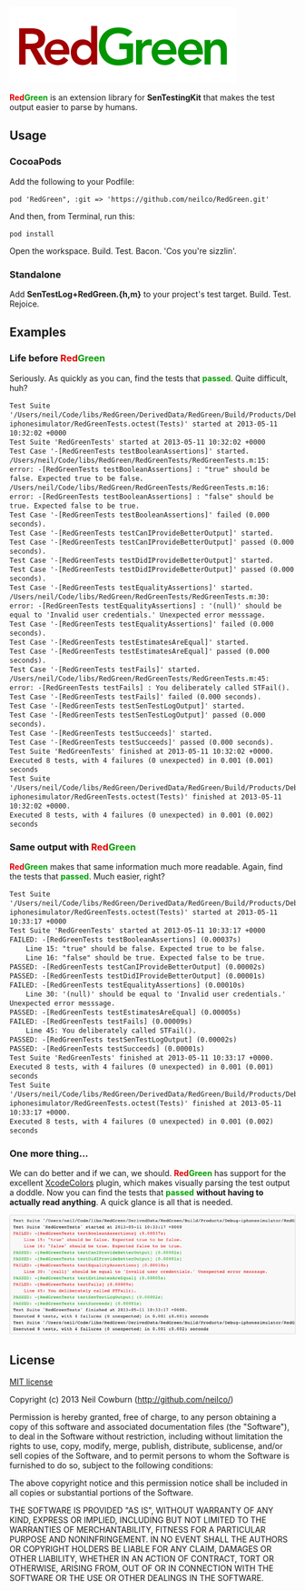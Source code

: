 ![RedGreen—A new way to view unit test output in Xcode](assets/rdgn_logo.png)

__<span style="color: rgb(225,0,0);">Red</span><span style="color: rgb(0,160,0);">Green</span>__ is an extension library for __SenTestingKit__ that makes the test output easier to parse by humans. 

## Usage 

### CocoaPods

Add the following to your Podfile:

    pod 'RedGreen", :git => 'https://github.com/neilco/RedGreen.git'

And then, from Terminal, run this:

    pod install

Open the workspace. Build. Test. Bacon. 'Cos you're sizzlin'.

### Standalone

Add __SenTestLog+RedGreen.{h,m}__ to your project's test target. Build. Test. Rejoice. 

## Examples

### Life before <span style="color: rgb(225,0,0);">Red</span><span style="color: rgb(0,160,0);">Green</span>

Seriously. As quickly as you can, find the tests that __<span style="color: rgb(0,160,0);">passed</span>__. Quite difficult, huh?

    Test Suite '/Users/neil/Code/libs/RedGreen/DerivedData/RedGreen/Build/Products/Debug-iphonesimulator/RedGreenTests.octest(Tests)' started at 2013-05-11 10:32:02 +0000
    Test Suite 'RedGreenTests' started at 2013-05-11 10:32:02 +0000
    Test Case '-[RedGreenTests testBooleanAssertions]' started.
    /Users/neil/Code/libs/RedGreen/RedGreenTests/RedGreenTests.m:15: error: -[RedGreenTests testBooleanAssertions] : "true" should be false. Expected true to be false.
    /Users/neil/Code/libs/RedGreen/RedGreenTests/RedGreenTests.m:16: error: -[RedGreenTests testBooleanAssertions] : "false" should be true. Expected false to be true.
    Test Case '-[RedGreenTests testBooleanAssertions]' failed (0.000 seconds).
    Test Case '-[RedGreenTests testCanIProvideBetterOutput]' started.
    Test Case '-[RedGreenTests testCanIProvideBetterOutput]' passed (0.000 seconds).
    Test Case '-[RedGreenTests testDidIProvideBetterOutput]' started.
    Test Case '-[RedGreenTests testDidIProvideBetterOutput]' passed (0.000 seconds).
    Test Case '-[RedGreenTests testEqualityAssertions]' started.
    /Users/neil/Code/libs/RedGreen/RedGreenTests/RedGreenTests.m:30: error: -[RedGreenTests testEqualityAssertions] : '(null)' should be equal to 'Invalid user credentials.' Unexpected error messsage.
    Test Case '-[RedGreenTests testEqualityAssertions]' failed (0.000 seconds).
    Test Case '-[RedGreenTests testEstimatesAreEqual]' started.
    Test Case '-[RedGreenTests testEstimatesAreEqual]' passed (0.000 seconds).
    Test Case '-[RedGreenTests testFails]' started.
    /Users/neil/Code/libs/RedGreen/RedGreenTests/RedGreenTests.m:45: error: -[RedGreenTests testFails] : You deliberately called STFail().
    Test Case '-[RedGreenTests testFails]' failed (0.000 seconds).
    Test Case '-[RedGreenTests testSenTestLogOutput]' started.
    Test Case '-[RedGreenTests testSenTestLogOutput]' passed (0.000 seconds).
    Test Case '-[RedGreenTests testSucceeds]' started.
    Test Case '-[RedGreenTests testSucceeds]' passed (0.000 seconds).
    Test Suite 'RedGreenTests' finished at 2013-05-11 10:32:02 +0000.
    Executed 8 tests, with 4 failures (0 unexpected) in 0.001 (0.001) seconds
    Test Suite '/Users/neil/Code/libs/RedGreen/DerivedData/RedGreen/Build/Products/Debug-iphonesimulator/RedGreenTests.octest(Tests)' finished at 2013-05-11 10:32:02 +0000.
    Executed 8 tests, with 4 failures (0 unexpected) in 0.001 (0.002) seconds

### Same output with <span style="color: rgb(225,0,0);">Red</span><span style="color: rgb(0,160,0);">Green</span>

__<span style="color: rgb(225,0,0);">Red</span><span style="color: rgb(0,160,0);">Green</span>__ makes that same information much more readable. Again, find the tests that __<span style="color: rgb(0,160,0);">passed</span>__. Much easier, right?

    Test Suite '/Users/neil/Code/libs/RedGreen/DerivedData/RedGreen/Build/Products/Debug-iphonesimulator/RedGreenTests.octest(Tests)' started at 2013-05-11 10:33:17 +0000
    Test Suite 'RedGreenTests' started at 2013-05-11 10:33:17 +0000
    FAILED: -[RedGreenTests testBooleanAssertions] (0.00037s)
    	Line 15: "true" should be false. Expected true to be false.
    	Line 16: "false" should be true. Expected false to be true.
    PASSED: -[RedGreenTests testCanIProvideBetterOutput] (0.00002s)
    PASSED: -[RedGreenTests testDidIProvideBetterOutput] (0.00001s)
    FAILED: -[RedGreenTests testEqualityAssertions] (0.00010s)
    	Line 30: '(null)' should be equal to 'Invalid user credentials.' Unexpected error messsage.
    PASSED: -[RedGreenTests testEstimatesAreEqual] (0.00005s)
    FAILED: -[RedGreenTests testFails] (0.00009s)
    	Line 45: You deliberately called STFail().
    PASSED: -[RedGreenTests testSenTestLogOutput] (0.00002s)
    PASSED: -[RedGreenTests testSucceeds] (0.00001s)
    Test Suite 'RedGreenTests' finished at 2013-05-11 10:33:17 +0000.
    Executed 8 tests, with 4 failures (0 unexpected) in 0.001 (0.001) seconds
    Test Suite '/Users/neil/Code/libs/RedGreen/DerivedData/RedGreen/Build/Products/Debug-iphonesimulator/RedGreenTests.octest(Tests)' finished at 2013-05-11 10:33:17 +0000.
    Executed 8 tests, with 4 failures (0 unexpected) in 0.001 (0.002) seconds
    
### One more thing...

We can do better and if we can, we should. __<span style="color: rgb(225,0,0);">Red</span><span style="color: rgb(0,160,0);">Green</span>__ has support for the excellent [XcodeColors](https://github.com/robbiehanson/XcodeColors) plugin, which makes visually parsing the test output a doddle. Now you can find the tests that __<span style="color: rgb(0,160,0);">passed</span>__ __without having to actually read anything__. A quick glance is all that is needed. 

![RedGreen with XcodeColors](assets/rg_and_xc.png)

## License

[MIT license](http://neil.mit-license.org)

Copyright (c) 2013 Neil Cowburn (http://github.com/neilco/)

Permission is hereby granted, free of charge, to any person obtaining a copy
of this software and associated documentation files (the "Software"), to deal
in the Software without restriction, including without limitation the rights
to use, copy, modify, merge, publish, distribute, sublicense, and/or sell
copies of the Software, and to permit persons to whom the Software is
furnished to do so, subject to the following conditions:

The above copyright notice and this permission notice shall be included in
all copies or substantial portions of the Software.

THE SOFTWARE IS PROVIDED "AS IS", WITHOUT WARRANTY OF ANY KIND, EXPRESS OR
IMPLIED, INCLUDING BUT NOT LIMITED TO THE WARRANTIES OF MERCHANTABILITY,
FITNESS FOR A PARTICULAR PURPOSE AND NONINFRINGEMENT. IN NO EVENT SHALL THE
AUTHORS OR COPYRIGHT HOLDERS BE LIABLE FOR ANY CLAIM, DAMAGES OR OTHER
LIABILITY, WHETHER IN AN ACTION OF CONTRACT, TORT OR OTHERWISE, ARISING FROM,
OUT OF OR IN CONNECTION WITH THE SOFTWARE OR THE USE OR OTHER DEALINGS IN
THE SOFTWARE.